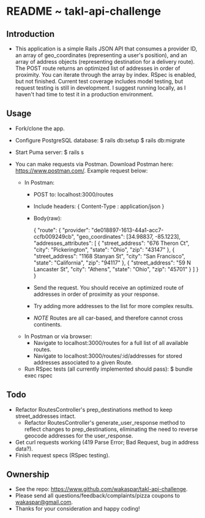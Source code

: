 # README ~ takl-api-challenge

## Introduction
 - This application is a simple Rails JSON API that consumes a provider ID, an array of geo_coordinates (representing a user's position), and an array of address objects (representing destination for a delivery route).  The POST route returns an optimized list of addresses in order of proximity.  You can iterate through the array by index.  RSpec is enabled, but not finished.  Current test coverage includes model testing, but request testing is still in development.  I suggest running locally, as I haven't had time to test it in a production environment.

## Usage
- Fork/clone the app.

- Configure PostgreSQL database:
  $ rails db:setup
  $ rails db:migrate

- Start Puma server:
  $ rails s

- You can make requests via Postman. Download Postman here: https://www.postman.com/.  Example request below:
  - In Postman:
    - POST to: localhost:3000/routes
    - Include headers: { Content-Type : application/json }
    - Body(raw):

        { "route":
        	{
            "provider": "de018897-1613-44a1-acc7-ccfb009249cb",
            "geo_coordinates": [34.98837, -85.1223],
            "addresses_attributes": [
                          {
                            "street_address": "676 Theron Ct",
                            "city": "Pickerington",
                            "state": "Ohio",
                            "zip": "43147"
                          },
                          {
                            "street_address": "1168 Stanyan St",
                            "city": "San Francisco",
                            "state": "California",
                            "zip": "94117"
                          },
                          {
                            "street_address": "59 N Lancaster St",
                            "city": "Athens",
                            "state": "Ohio",
                            "zip": "45701"
                          }
                        ]
          }
        }

    - Send the request. You should receive an optimized route of addresses in order of proximity as your response.
    - Try adding more addresses to the list for more complex results.
    - *NOTE* Routes are all car-based, and therefore cannot cross continents.
  - In Postman or via browser:
    - Navigate to localhost:3000/routes for a full list of all available routes.
    - Navigate to localhost:3000/routes/:id/addresses for stored addresses associated to a given Route.
  - Run RSpec tests (all currently implemented should pass):
    $ bundle exec rspec

## Todo
- Refactor RoutesController's prep_destinations method to keep street_addresses intact.
  - Refactor RoutesController's generate_user_response method to reflect changes to prep_destinations, eliminating the need to reverse geocode addresses for the user_response.
- Get curl requests working (419 Parse Error; Bad Request, bug in address data?).
- Finish request specs (RSpec testing).

## Ownership
- See the repo: https://www.github.com/wakaspar/takl-api-challenge.
- Please send all questions/feedback/complaints/pizza coupons to wakaspar@gmail.com.
- Thanks for your consideration and happy coding!
